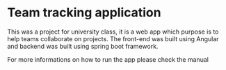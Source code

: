 # Team tracking application
This was a project for university class, it is a web app which purpose is to help teams collaborate on projects.
The front-end was built using Angular and backend was built using spring boot framework.

For more informations on how to run the app please check the manual
